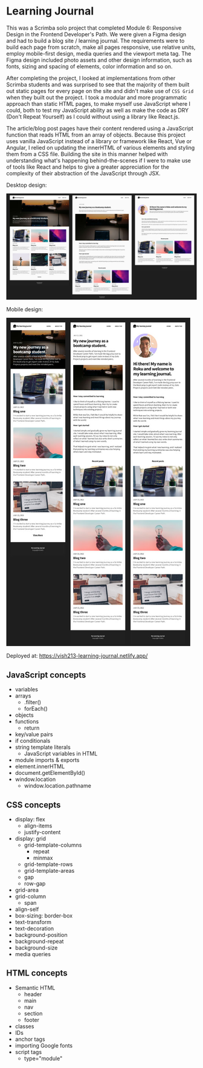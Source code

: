 # Learning Journal

This was a Scrimba solo project that completed Module 6: Responsive Design in the Frontend Developer's Path. We were given a Figma design and had to build a blog site / learning journal. The requirements were to build each page from scratch, make all pages responsive, use relative units, employ mobile-first design, media queries and the viewport meta tag. The Figma design included photo assets and other design information, such as fonts, sizing and spacing of elements, color information and so on.

After completing the project, I looked at implementations from other Scrimba students and was surprised to see that the majority of them built out static pages for every page on the site and didn't make use of `CSS Grid` when they built out the project. I took a modular and more programmatic approach than static HTML pages, to make myself use JavaScript where I could, both to test my JavaScript ability as well as make the code as DRY (Don't Repeat Yourself) as I could without using a library like React.js.

The article/blog post pages have their content rendered using a JavaScript function that reads HTML from an array of objects. Because this project uses vanilla JavaScript instead of a library or framework like React, Vue or Angular, I relied on updating the innerHTML of various elements and styling them from a CSS file. Building the site in this manner helped with understanding what's happening behind-the-scenes if I were to make use of tools like React and helps to give a greater appreciation for the complexity of their abstraction of the JavaScript through JSX.

Desktop design:

![](/img/design-desktop.jpg)

Mobile design:

![](/img/design-mobile.jpg)

Deployed at: https://vish213-learning-journal.netlify.app/

## JavaScript concepts

- variables
- arrays
    - .filter()
    - forEach()
- objects
- functions
    - return
- key/value pairs
- if conditionals
- string template literals
    - JavaScript variables in HTML
- module imports & exports
- element.innerHTML
- document.getElementById()
- window.location
    - window.location.pathname

## CSS concepts

- display: flex
    - align-items
    - justify-content
- display: grid
    - grid-template-columns
        - repeat
        - minmax
    - grid-template-rows
    - grid-template-areas
    - gap
    - row-gap
- grid-area
- grid-column
    - span
- align-self
- box-sizing: border-box
- text-transform
- text-decoration
- background-position
- background-repeat
- background-size
- media queries

## HTML concepts

- Semantic HTML
    - header
    - main
    - nav
    - section
    - footer
- classes
- IDs
- anchor tags
- importing Google fonts
- script tags
    - type="module"